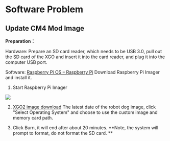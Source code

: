 ﻿---
sidebar_position: 3
sidebar_label: Software Problem
---

# Software Problem

## Update CM4 Mod Image


**Preparation：**

Hardware: Prepare an SD card reader, which needs to be USB 3.0, pull out the SD card of the XGO and insert it into the card reader, and plug it into the computer USB port.


Software: [Raspberry Pi OS – Raspberry Pi](https://www.raspberrypi.com/software/) Download Raspberry Pi Imager and install it.

1. Start Raspberry Pi Imager

![](https://wiki-media-ef.oss-cn-hongkong.aliyuncs.com//images/cm4-xgo-faq-09.png)

2. [XGO2 image download](https://drive.google.com/drive/folders/1YJy-wIke6EJECcblV2LMFmRN6YSrPW-a ) The latest date of the robot dog image, click "Select Operating System" and choose to use the custom image and memory card path.

3. Click Burn, it will end after about 20 minutes. **Note, the system will prompt to format, do not format the SD card. **
